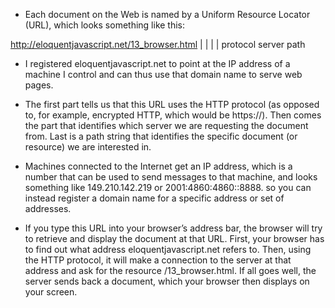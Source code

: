- Each document on the Web is named by a Uniform Resource Locator (URL),
which looks something like this:

http://eloquentjavascript.net/13_browser.html
|      |                     |                 |
protocol          server               path

- I registered eloquentjavascript.net to point at the IP address of a machine I control 
 and can thus use that domain name to serve web pages.

- The first part tells us that this URL uses the HTTP protocol (as opposed to,
for example, encrypted HTTP, which would be https://). Then comes the part
that identifies which server we are requesting the document from. Last is a
path string that identifies the specific document (or resource) we are interested
in.

- Machines connected to the Internet get an IP address, which is a number
that can be used to send messages to that machine, and looks something like
149.210.142.219 or 2001:4860:4860::8888. so you can instead register
a domain name for a specific address or set of addresses.

- If you type this URL into your browser’s address bar, the browser will try
to retrieve and display the document at that URL. First, your browser has to
find out what address eloquentjavascript.net refers to. Then, using the HTTP
protocol, it will make a connection to the server at that address and ask for the
resource /13_browser.html. If all goes well, the server sends back a document,
which your browser then displays on your screen.